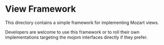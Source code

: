 # View Framework

This directory contains a simple framework for implementing Mozart views.

Developers are welcome to use this framework or to roll their own
implementations targeting the mojom interfaces directly if they prefer.

